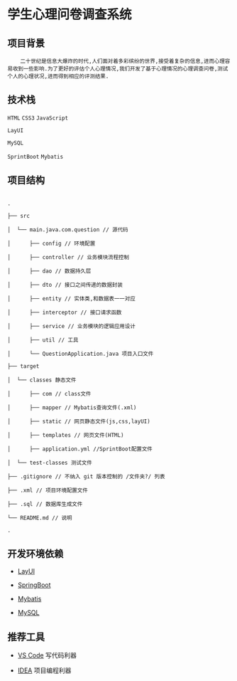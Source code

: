 # 学生心理问卷调查系统

## 项目背景

        二十世纪是信息大爆炸的时代,人们面对着多彩缤纷的世界,接受着复杂的信息,进而心理容易收到一些影响.为了更好的评估个人心理情况,我们开发了基于心理情况的心理调查问卷,测试个人的心理状况,进而得到相应的评测结果.

## 技术栈

`HTML` `CSS3` `JavaScript`

`LayUI`

`MySQL`

`SprintBoot` `Mybatis`

## 项目结构

```

.

├── src

│  └── main.java.com.question // 源代码

│      ├── config // 环境配置

│      ├── controller // 业务模块流程控制

│      ├── dao // 数据持久层

│      ├── dto // 接口之间传递的数据封装

│      ├── entity // 实体类,和数据表一一对应

│      ├── interceptor // 接口请求函数

│      ├── service // 业务模块的逻辑应用设计

│      ├── util // 工具

│      └── QuestionApplication.java 项目入口文件

├── target

│  └── classes 静态文件

│      ├── com // class文件

│      ├── mapper // Mybatis查询文件(.xml)

│      ├── static // 网页静态文件(js,css,layUI)

│      ├── templates // 网页文件(HTML)

│      ├── application.yml //SprintBoot配置文件

│  └── test-classes 测试文件

├── .gitignore // 不纳入 git 版本控制的 /文件夹?/ 列表

├── .xml // 项目环境配置文件

├── .sql // 数据库生成文件

└── README.md // 说明

.

```

## 开发环境依赖

- [LayUI](https://www.layui.com/)

- [SpringBoot](https://spring.io/projects/spring-boot)

- [Mybatis](https://mybatis.org/mybatis-3/zh/index.html)

- [MySQL](https://www.mysql.com/)

## 推荐工具

- [VS Code](https://code.visualstudio.com/) 写代码利器

- [IDEA](https://www.jetbrains.com/idea/) 项目编程利器

